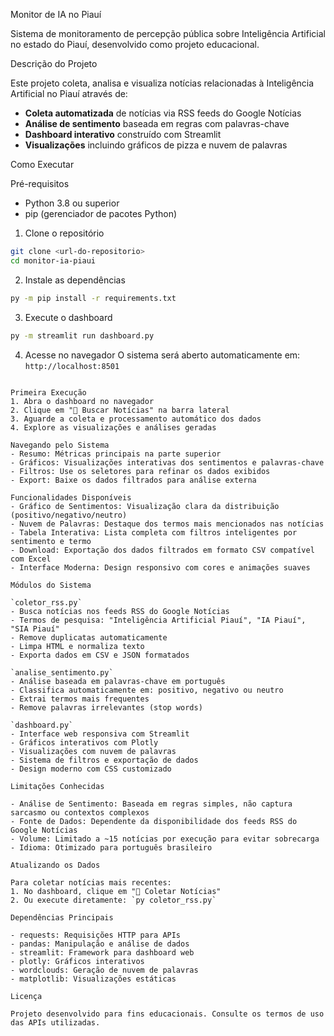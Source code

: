 Monitor de IA no Piauí

Sistema de monitoramento de percepção pública sobre Inteligência Artificial no estado do Piauí, desenvolvido como projeto educacional.

Descrição do Projeto

Este projeto coleta, analisa e visualiza notícias relacionadas à Inteligência Artificial no Piauí através de:
- **Coleta automatizada** de notícias via RSS feeds do Google Notícias  
- **Análise de sentimento** baseada em regras com palavras-chave
- **Dashboard interativo** construído com Streamlit
- **Visualizações** incluindo gráficos de pizza e nuvem de palavras

Como Executar

Pré-requisitos
- Python 3.8 ou superior
- pip (gerenciador de pacotes Python)

1. Clone o repositório
```bash
git clone <url-do-repositorio>
cd monitor-ia-piaui
```

2. Instale as dependências
```bash
py -m pip install -r requirements.txt
```

3. Execute o dashboard
```bash
py -m streamlit run dashboard.py
```

4. Acesse no navegador
O sistema será aberto automaticamente em: `http://localhost:8501`
```

Primeira Execução
1. Abra o dashboard no navegador
2. Clique em "🔄 Buscar Notícias" na barra lateral
3. Aguarde a coleta e processamento automático dos dados
4. Explore as visualizações e análises geradas

Navegando pelo Sistema
- Resumo: Métricas principais na parte superior
- Gráficos: Visualizações interativas dos sentimentos e palavras-chave
- Filtros: Use os seletores para refinar os dados exibidos
- Export: Baixe os dados filtrados para análise externa

Funcionalidades Disponíveis
- Gráfico de Sentimentos: Visualização clara da distribuição (positivo/negativo/neutro)
- Nuvem de Palavras: Destaque dos termos mais mencionados nas notícias
- Tabela Interativa: Lista completa com filtros inteligentes por sentimento e termo
- Download: Exportação dos dados filtrados em formato CSV compatível com Excel
- Interface Moderna: Design responsivo com cores e animações suaves

Módulos do Sistema

`coletor_rss.py`
- Busca notícias nos feeds RSS do Google Notícias
- Termos de pesquisa: "Inteligência Artificial Piauí", "IA Piauí", "SIA Piauí"  
- Remove duplicatas automaticamente
- Limpa HTML e normaliza texto
- Exporta dados em CSV e JSON formatados

`analise_sentimento.py`  
- Análise baseada em palavras-chave em português
- Classifica automaticamente em: positivo, negativo ou neutro
- Extrai termos mais frequentes
- Remove palavras irrelevantes (stop words)

`dashboard.py`
- Interface web responsiva com Streamlit
- Gráficos interativos com Plotly
- Visualizações com nuvem de palavras
- Sistema de filtros e exportação de dados
- Design moderno com CSS customizado

Limitações Conhecidas

- Análise de Sentimento: Baseada em regras simples, não captura sarcasmo ou contextos complexos
- Fonte de Dados: Dependente da disponibilidade dos feeds RSS do Google Notícias
- Volume: Limitado a ~15 notícias por execução para evitar sobrecarga
- Idioma: Otimizado para português brasileiro

Atualizando os Dados

Para coletar notícias mais recentes:
1. No dashboard, clique em "🔄 Coletar Notícias"
2. Ou execute diretamente: `py coletor_rss.py`

Dependências Principais

- requests: Requisições HTTP para APIs
- pandas: Manipulação e análise de dados
- streamlit: Framework para dashboard web  
- plotly: Gráficos interativos
- wordclouds: Geração de nuvem de palavras
- matplotlib: Visualizações estáticas

Licença

Projeto desenvolvido para fins educacionais. Consulte os termos de uso das APIs utilizadas.

